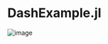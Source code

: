 # DashExample.jl

![image](https://user-images.githubusercontent.com/16760547/166928388-2b09f300-cfc8-4b4c-9fa4-7c245d771f57.png)
